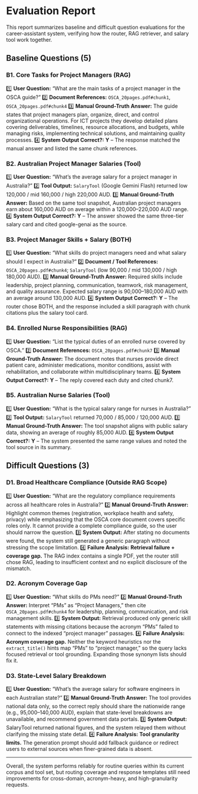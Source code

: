 # Evaluation Report

This report summarizes baseline and difficult question evaluations for the career-assistant system, verifying how the router, RAG retriever, and salary tool work together.

## Baseline Questions (5)

### B1. Core Tasks for Project Managers (RAG)
1️⃣ **User Question:** “What are the main tasks of a project manager in the OSCA guide?”
2️⃣ **Document References:** `OSCA_20pages.pdf#chunk1`, `OSCA_20pages.pdf#chunk4`
3️⃣ **Manual Ground-Truth Answer:** The guide states that project managers plan, organize, direct, and control organizational operations. For ICT projects they develop detailed plans covering deliverables, timelines, resource allocations, and budgets, while managing risks, implementing technical solutions, and maintaining quality processes.
4️⃣ **System Output Correct?:** **Y** – The response matched the manual answer and listed the same chunk references.

### B2. Australian Project Manager Salaries (Tool)
1️⃣ **User Question:** “What’s the average salary for a project manager in Australia?”
2️⃣ **Tool Output:** `SalaryTool` (Google Gemini Flash) returned low 120,000 / mid 160,000 / high 220,000 AUD.
3️⃣ **Manual Ground-Truth Answer:** Based on the same tool snapshot, Australian project managers earn about 160,000 AUD on average within a 120,000–220,000 AUD range.
4️⃣ **System Output Correct?:** **Y** – The answer showed the same three-tier salary card and cited google-genai as the source.

### B3. Project Manager Skills + Salary (BOTH)
1️⃣ **User Question:** “What skills do project managers need and what salary should I expect in Australia?”
2️⃣ **Document / Tool References:** `OSCA_20pages.pdf#chunk4`; `SalaryTool` (low 90,000 / mid 130,000 / high 180,000 AUD).
3️⃣ **Manual Ground-Truth Answer:** Required skills include leadership, project planning, communication, teamwork, risk management, and quality assurance. Expected salary range is 90,000–180,000 AUD with an average around 130,000 AUD.
4️⃣ **System Output Correct?:** **Y** – The router chose BOTH, and the response included a skill paragraph with chunk citations plus the salary tool card.

### B4. Enrolled Nurse Responsibilities (RAG)
1️⃣ **User Question:** “List the typical duties of an enrolled nurse covered by OSCA.”
2️⃣ **Document References:** `OSCA_20pages.pdf#chunk7`
3️⃣ **Manual Ground-Truth Answer:** The document notes that nurses provide direct patient care, administer medications, monitor conditions, assist with rehabilitation, and collaborate within multidisciplinary teams.
4️⃣ **System Output Correct?:** **Y** – The reply covered each duty and cited chunk7.

### B5. Australian Nurse Salaries (Tool)
1️⃣ **User Question:** “What is the typical salary range for nurses in Australia?”
2️⃣ **Tool Output:** `SalaryTool` returned 70,000 / 85,000 / 120,000 AUD.
3️⃣ **Manual Ground-Truth Answer:** The tool snapshot aligns with public salary data, showing an average of roughly 85,000 AUD.
4️⃣ **System Output Correct?:** **Y** – The system presented the same range values and noted the tool source in its summary.

## Difficult Questions (3)

### D1. Broad Healthcare Compliance (Outside RAG Scope)
1️⃣ **User Question:** “What are the regulatory compliance requirements across all healthcare roles in Australia?”
2️⃣ **Manual Ground-Truth Answer:** Highlight common themes (registration, workplace health and safety, privacy) while emphasizing that the OSCA core document covers specific roles only. It cannot provide a complete compliance guide, so the user should narrow the question.
3️⃣ **System Output:** After stating no documents were found, the system still generated a generic paragraph without stressing the scope limitation.
4️⃣ **Failure Analysis:** **Retrieval failure + coverage gap.** The RAG index contains a single PDF, yet the router still chose RAG, leading to insufficient context and no explicit disclosure of the mismatch.

### D2. Acronym Coverage Gap
1️⃣ **User Question:** “What skills do PMs need?”
2️⃣ **Manual Ground-Truth Answer:** Interpret “PMs” as “Project Managers,” then cite `OSCA_20pages.pdf#chunk4` for leadership, planning, communication, and risk management skills.
3️⃣ **System Output:** Retrieval produced only generic skill statements with missing citations because the acronym “PMs” failed to connect to the indexed “project manager” passages.
4️⃣ **Failure Analysis:** **Acronym coverage gap.** Neither the keyword heuristics nor the `extract_title()` hints map “PMs” to “project manager,” so the query lacks focused retrieval or tool grounding. Expanding those synonym lists should fix it.

### D3. State-Level Salary Breakdown
1️⃣ **User Question:** “What’s the average salary for software engineers in each Australian state?”
2️⃣ **Manual Ground-Truth Answer:** The tool provides national data only, so the correct reply should share the nationwide range (e.g., 95,000–140,000 AUD), explain that state-level breakdowns are unavailable, and recommend government data portals.
3️⃣ **System Output:** SalaryTool returned national figures, and the system relayed them without clarifying the missing state detail.
4️⃣ **Failure Analysis:** **Tool granularity limits.** The generation prompt should add fallback guidance or redirect users to external sources when finer-grained data is absent.

---

Overall, the system performs reliably for routine queries within its current corpus and tool set, but routing coverage and response templates still need improvements for cross-domain, acronym-heavy, and high-granularity requests.
